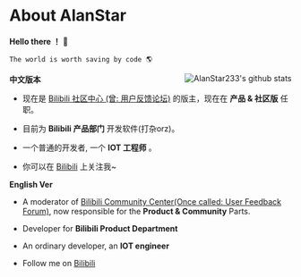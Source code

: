 #  About AlanStar

**Hello there ！** 👋

```
The world is worth saving by code 🌎
```

<img align="right" src="https://github-readme-stats.vercel.app/api?username=AlanStar233&show_icons=true&icon_color=0366d6&bg_color=ffffff&hide_title=true&hide=contribs&include_all_commits=true" alt="AlanStar233's github stats"/>

**中文版本**

- 现在是 [Bilibili 社区中心 (曾: 用户反馈论坛)](https://www.bilibili.com/blackboard/activity-5zJxM3spoS.html) 的版主，现在在 **产品 & 社区版** 任职。
- 目前为 **Bilibili 产品部门** 开发软件(打杂orz)。
- 一个普通的开发者, 一个 **IOT 工程师** 。

- 你可以在 [Bilibili](https://space.bilibili.com/26226485) 上关注我~

**English Ver**

- A moderator of [Bilibili Community Center(Once called: User Feedback Forum)](https://www.bilibili.com/blackboard/activity-5zJxM3spoS.html), now responsible for the **Product & Community** Parts.
- Developer for **Bilibili Product Department**
- An ordinary developer, an **IOT engineer**

- Follow me on [Bilibili](https://space.bilibili.com/26226485)


